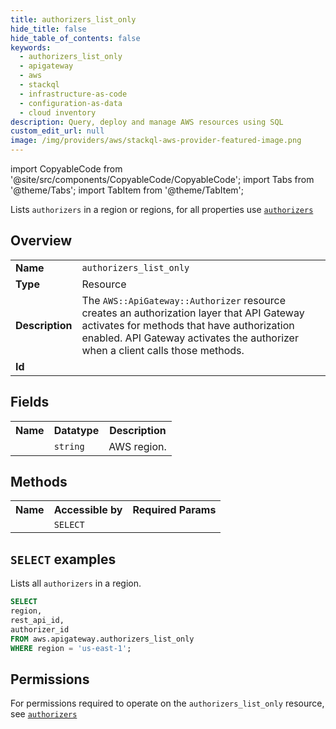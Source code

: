 ```yaml
---
title: authorizers_list_only
hide_title: false
hide_table_of_contents: false
keywords:
  - authorizers_list_only
  - apigateway
  - aws
  - stackql
  - infrastructure-as-code
  - configuration-as-data
  - cloud inventory
description: Query, deploy and manage AWS resources using SQL
custom_edit_url: null
image: /img/providers/aws/stackql-aws-provider-featured-image.png
---
```


import CopyableCode from '@site/src/components/CopyableCode/CopyableCode';
import Tabs from '@theme/Tabs';
import TabItem from '@theme/TabItem';

Lists <code>authorizers</code> in a region or regions, for all properties use <a href="/providers/aws/serviceName/authorizers/"><code>authorizers</code></a>

## Overview
<table><tbody>
<tr><td><b>Name</b></td><td><code>authorizers_list_only</code></td></tr>
<tr><td><b>Type</b></td><td>Resource</td></tr>
<tr><td><b>Description</b></td><td>The <code>AWS::ApiGateway::Authorizer</code> resource creates an authorization layer that API Gateway activates for methods that have authorization enabled. API Gateway activates the authorizer when a client calls those methods.</td></tr>
<tr><td><b>Id</b></td><td><CopyableCode code="aws.apigateway.authorizers_list_only" /></td></tr>
</tbody></table>

## Fields
<table><tbody><tr><th>Name</th><th>Datatype</th><th>Description</th></tr><tr><td><CopyableCode code="region" /></td><td><code>string</code></td><td>AWS region.</td></tr>
</tbody></table>

## Methods

<table><tbody>
  <tr>
    <th>Name</th>
    <th>Accessible by</th>
    <th>Required Params</th>
  </tr>
  <tr>
    <td><CopyableCode code="list_resources" /></td>
    <td><code>SELECT</code></td>
    <td><CopyableCode code="region" /></td>
  </tr>
</tbody></table>

## `SELECT` examples
Lists all <code>authorizers</code> in a region.
```sql
SELECT
region,
rest_api_id,
authorizer_id
FROM aws.apigateway.authorizers_list_only
WHERE region = 'us-east-1';
```


## Permissions

For permissions required to operate on the <code>authorizers_list_only</code> resource, see <a href="/providers/aws/apigateway/authorizers/#permissions"><code>authorizers</code></a>

